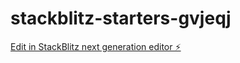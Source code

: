 # stackblitz-starters-gvjeqj

[Edit in StackBlitz next generation editor ⚡️](https://stackblitz.com/~/github.com/Gabrielle-w05/stackblitz-starters-gvjeqj)